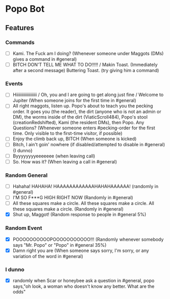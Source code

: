 # Popo Bot

## Features

### Commands

- [ ] Kami. The Fuck am I doing? (Whenever someone under Maggots (DMs) gives a command in #general)
- [ ] BITCH DON'T TELL ME WHAT TO DO!!!!! / Makin Toast. (Immediately after a second message) Buttering Toast. (try giving him a command)

### Events

- [ ] Hiiiiiiiiiiiiiiiiiii / Oh, you and I are going to get along just fine / Welcome to Jupiter (When someone joins for the first time in #general)
- [ ] All right maggots, listen up. Popo's about to teach you the pecking order. It goes you (the reader), the dirt (anyone who is not an admin or DM), the worms inside of the dirt (ViaticScroll484), Popo's stool (creationRedshifted), Kami (the resident DMs), then Popo. Any Questions? (Whenever someone enters #pecking-order for the first time. Only visible to the first-time visitor, if possible)
- [ ] Enjoy the climb back up, BITCH (When someone is kicked)
- [ ] Bitch, I ain't goin' nowhere (if disabled/attempted to disable in #general) {I dunno}
- [ ] Byyyyyyyyeeeeeee (when leaving call)
- [ ] So. How was it? (When leaving a call in #general)

### Random General

- [ ] Hahaha! HAHAHA! HAAAAAAAAAAAAHAHAHAAAAAA! (randomly in #general)
- [ ] I'M SO F***G HIGH RIGHT NOW (Randomly in #general)
- [ ] All these squares make a circle. All these squares make a circle. All these squares make a circle. (Randomly in #general)
- [x] Shut up, Maggot! (Random response to people in #general 5%)

### Random Event

- [x] POOOOOOOOOOPOOOOOOOOOOO!!! (Randomly whenever somebody says "Mr. Popo" or "Popo" in #general 35%)
- [x] Damn right you are (When someone says sorry, I'm sorry, or any variation of the word in #general)

### I dunno

- [x] randomly when Scar or honeybee ask a question in #general, popo says,"oh look, a woman who doesn't know any better. What are the odds"
